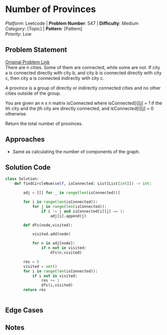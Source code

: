 # Number of Provinces

*Platform*: Leetcode | **Problem Number**: 547 | **Difficulty**: Medium  
*Category*: [Topic] | **Pattern**: [Pattern]  
*Priority*: Low

## Problem Statement
[Original Problem Link](https://leetcode.com/problems/number-of-provinces/description/)  
There are n cities. Some of them are connected, while some are not. If city a is connected directly with city b, and city b is connected directly with city c, then city a is connected indirectly with city c.

A province is a group of directly or indirectly connected cities and no other cities outside of the group.

You are given an n x n matrix isConnected where isConnected[i][j] = 1 if the ith city and the jth city are directly connected, and isConnected[i][j] = 0 otherwise.

Return the total number of provinces.

## Approaches

- Same as calculating the number of components of the graph.

## Solution Code
```python
class Solution:
    def findCircleNum(self, isConnected: List[List[int]]) -> int:

        adj = [[] for _ in range(len(isConnected))]

        for i in range(len(isConnected)):
            for j in range(len(isConnected)):
                if i != j and isConnected[i][j] == 1:
                    adj[i].append(j)

        def dfs(node,visited):

            visited.add(node)

            for n in adj[node]:
                if n not in visited:
                    dfs(n,visited)

        res = 0
        visited = set()
        for i in range(len(isConnected)):
            if i not in visited:
                res += 1
                dfs(i,visited)
        return res
        
```

## Edge Cases

## Notes
